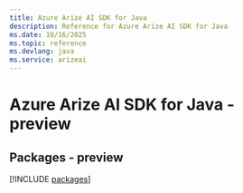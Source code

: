 ```yaml
---
title: Azure Arize AI SDK for Java
description: Reference for Azure Arize AI SDK for Java
ms.date: 10/16/2025
ms.topic: reference
ms.devlang: java
ms.service: arizeai
---
```

# Azure Arize AI SDK for Java - preview
## Packages - preview
[!INCLUDE [packages](arize-ai-index.md)]
